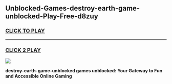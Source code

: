 
## Unblocked-Games-destroy-earth-game-unblocked-Play-Free-d8zuy
<h3>
<a href="https://premium76.site?title=destroy-earth-game-unblocked&ref=23A">CLICK TO PLAY</a></h3>
<hr>

<h3>
<a href="https://premium76.site?title=destroy-earth-game-unblocked&ref=23A">CLICK 2 PLAY</a>
  
</h3>

<a href="https://premium76.site?title=destroy-earth-game-unblocked&ref=23A"><img src="https://clearcache.store/games.png"></a>


**destroy-earth-game-unblocked games unblocked: Your Gateway to Fun and Accessible Online Gaming**
